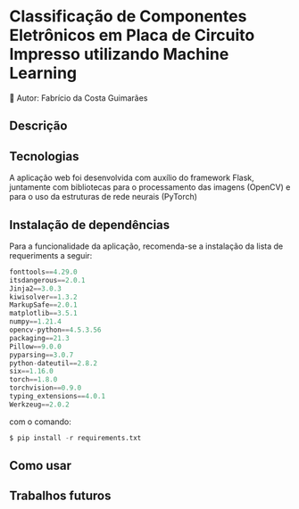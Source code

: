# Classificação de Componentes Eletrônicos em Placa de Circuito Impresso utilizando Machine Learning

<aside>
📖 Autor: Fabrício da Costa Guimarães

</aside>

## Descrição

## Tecnologias

A aplicação web foi desenvolvida com auxílio do framework Flask, juntamente com bibliotecas para o processamento das imagens (OpenCV) e para o uso da estruturas de rede neurais (PyTorch)

## Instalação de dependências



Para a funcionalidade da aplicação, recomenda-se a instalação da lista de requeriments a seguir:

```python
fonttools==4.29.0
itsdangerous==2.0.1
Jinja2==3.0.3
kiwisolver==1.3.2
MarkupSafe==2.0.1
matplotlib==3.5.1
numpy==1.21.4
opencv-python==4.5.3.56
packaging==21.3
Pillow==9.0.0
pyparsing==3.0.7
python-dateutil==2.8.2
six==1.16.0
torch==1.8.0
torchvision==0.9.0
typing_extensions==4.0.1
Werkzeug==2.0.2
```

com o comando:

```python
$ pip install -r requirements.txt
```


## Como usar

## Trabalhos futuros


